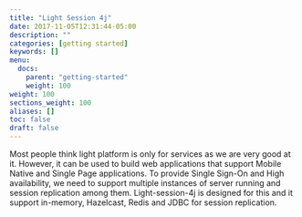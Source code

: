 ```yaml
---
title: "Light Session 4j"
date: 2017-11-05T12:31:44-05:00
description: ""
categories: [getting started]
keywords: []
menu:
  docs:
    parent: "getting-started"
    weight: 100
weight: 100
sections_weight: 100
aliases: []
toc: false
draft: false
---
```


Most people think light platform is only for services as we are very good at it. However, it
can be used to build web applications that support Mobile Native and Single Page applications.
To provide Single Sign-On and High availability, we need to support multiple instances of
server running and session replication among them. Light-session-4j is designed for this and it
support in-memory, Hazelcast, Redis and JDBC for session replication. 